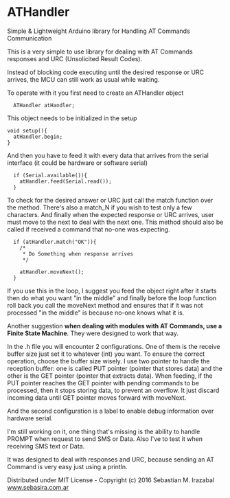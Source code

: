 # ATHandler
Simple &amp; Lightweight Arduino library for Handling AT Commands Communication


This is a very simple to use library for dealing with AT Commands responses and URC (Unsolicited Result Codes).

Instead of blocking code executing until the desired response or URC arrives, the MCU can still work as usual while waiting.

To operate with it you first need to create an ATHandler object
~~~~
  ATHandler atHandler;
~~~~


This object needs to be initialized in the setup
~~~~
void setup(){
  atHandler.begin;
}
~~~~

And then you have to feed it with every data that arrives from the serial interface (it could be hardware or software serial)
~~~~
  if (Serial.available()){
    atHandler.feed(Serial.read());
  }
~~~~

To check for the desired answer or URC just call the match function over the method. There's also a match_N if you wish to test only a few characters.
And finally when the expected response or URC arrives, user must move to the next to deal with the next one. This method should also be called if received a command that no-one was expecting.
~~~~
  if (atHandler.match("OK")){
    /*
     * Do Something when response arrives
     */

    atHandler.moveNext();
  }
~~~~

If you use this in the loop, I suggest you feed the object right after it starts then do what you want "in the middle" and finally before the loop function roll back you call the moveNext method and ensures that if it was not processed "in the middle" is because no-one knows what it is.

Another suggestion **when dealing with modules with AT Commands, use a Finite State Machine**. They were designed to work that way.

In the .h file you will encounter 2 configurations. One of them is the receive buffer size just set it to whatever (int) you want. To ensure the correct operation, choose the buffer size wisely. I use two pointer to handle the reception buffer: one is called PUT pointer (pointer that stores data) and the other is the GET pointer (pointer that extracts data). When feeding, if the PUT pointer reaches the GET pointer with pending commands to be processed, then it stops storing data, to prevent an overflow. It just discard incoming data until GET pointer moves forward with moveNext.

And the second configuration is a label to enable debug information over hardware serial.

I'm still working on it, one thing that's missing is the ability to handle PROMPT when request to send SMS or Data. Also I've to test it when receiving SMS text or Data.

It was designed to deal with responses and URC, because sending an AT Command is very easy just using a println.

Distributed under MIT License - Copyright (c) 2016 Sebastian M. Irazabal www.sebasira.com.ar
